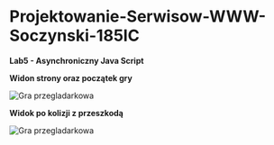 # Projektowanie-Serwisow-WWW-Soczynski-185IC

**Lab5 - Asynchroniczny Java Script**



**Widon strony oraz początek gry**

![Gra przegladarkowa](Screenshots/Strona.jpg "Gra przegladarkowa")

**Widok po kolizji z przeszkodą**

![Gra przegladarkowa](Screenshots/WidokKoncaGry.jpg "Gra przegladarkowa")
